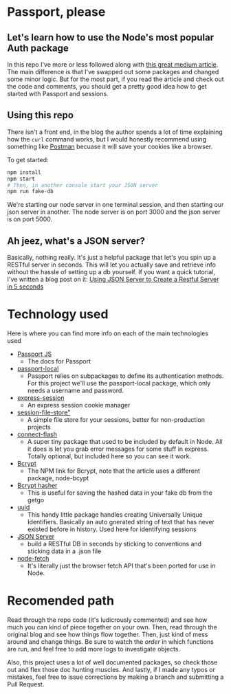 # Passport, please
## Let's learn how to use the Node's most popular Auth package

In this repo I've more or less followed along with [this great medium article](https://medium.com/@evangow/server-authentication-basics-express-sessions-passport-and-curl-359b7456003d). The main difference is that I've swapped out some packages and changed some minor logic. But for the most part, if you read the article and check out the code and comments, you should get a pretty good idea how to get started with Passport and sessions.

## Using this repo
There isn't a front end, in the blog the author spends a lot of time explaining how the `curl` command works, but I would honestly recommend using something like [Postman](https://www.postman.com/) becuase it will save your cookies like a browser.

 To get started:
```bash
npm install
npm start
# Then, in another console start your JSON server
npm run fake-db
```
We're starting our node server in one terminal session, and then starting our json server in another. The node server is on port 3000 and the json server is on port 5000.

## Ah jeez, what's a JSON server?
Basically, nothing really. It's just a helpful package that let's you spin up a RESTful server in seconds. This will let you actually save and retrieve info without the hassle of setting up a db yourself. If you want a quick tutorial, I've written a blog post on it: [Using JSON Server to Create a Restful Server in 5 seconds](https://itnext.io/using-json-server-to-create-a-restful-server-in-5-seconds-78b85ccf832b?source=friends_link&sk=47ae52ec50bacc55fd130d9e1f57e429)

# Technology used
Here is where you can find more info on each of the main technologies used
- [Passport JS](http://www.passportjs.org/docs/authenticate/)
  - The docs for Passport
- [passport-local](http://www.passportjs.org/packages/passport-local/)
  - Passport relies on subpackages to define its authentication methods. For this project we'll use the passport-local package, which only needs a username and password.
- [express-session](https://www.npmjs.com/package/express-session)
  - An express session cookie manager
- [session-file-store"](https://www.npmjs.com/package/session-file-store)
  - A simple file store for your sessions, better for non-production projects
- [connect-flash](https://www.npmjs.com/package/connect-flash)
  - A super tiny package that used to be included by default in Node. All it does is let you grab error messages for some stuff in express. Totally optional, but included here so you can see it work.
- [Bcrypt](https://www.npmjs.com/package/bcrypt)
  - The NPM link for Bcrypt, note that the article uses a different package, node-bcypt
- [Bcrypt hasher](https://www.browserling.com/tools/bcrypt)
    - This is useful for saving the hashed data in your fake db from the getgo
- [uuid](https://www.npmjs.com/package/uuid)
  - This handy little package handles creating Universally Unique Identifiers. Basically an auto gnerated string of text that has never existed before in history. Used here for identifying sessions
- [JSON Server](https://www.npmjs.com/package/json-server)
    - build a RESTful DB in seconds by sticking to conventions and sticking data in a .json file
- [node-fetch](https://www.npmjs.com/package/node-fetch)
  -  It's literally just the browser fetch API that's been ported for use in Node.

# Recomended path
Read through the repo code (it's ludicrously commented) and see how much you can kind of piece together on your own. Then, read through the original blog and see how things flow together. Then, just kind of mess around and change things. Be sure to watch the *order* in which functions are run, and feel free to add more logs to investigate objects.

Also, this project uses a lot of well documented packages, so check those out and flex those doc hunting muscles. And lastly, if I made any typos or mistakes, feel free to issue corrections by making a branch and submitting a Pull Request.
